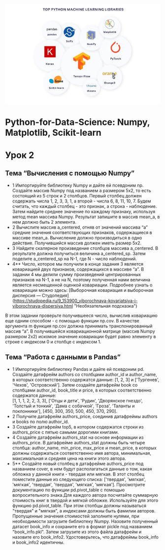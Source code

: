 ![MarkDown](https://github.com/vit050587/Python-for-Data-Science/blob/master/Lib_ML_Python.jpg)
# Python-for-Data-Science: Numpy, Matplotlib, Scikit-learn
# Урок 2
## Тема “Вычисления с помощью Numpy”
* 1 Импортируйте библиотеку Numpy и дайте ей псевдоним np.
Создайте массив Numpy под названием a размером 5x2, то есть состоящий из 5 строк и 2 столбцов. Первый столбец должен содержать числа 1, 2, 3, 3, 1, а второй - числа 6, 8, 11, 10, 7. Будем считать, что каждый столбец - это признак, а строка - наблюдение. Затем найдите среднее значение по каждому признаку, используя метод mean массива Numpy. Результат запишите в массив mean_a, в нем должно быть 2 элемента.
* 2 Вычислите массив a_centered, отняв от значений массива “а” средние значения соответствующих признаков, содержащиеся в массиве mean_a. Вычисление должно производиться в одно действие. Получившийся массив должен иметь размер 5x2.
* 3 Найдите скалярное произведение столбцов массива a_centered. В результате должна получиться величина a_centered_sp. Затем поделите a_centered_sp на N-1, где N - число наблюдений.
* 4** Число, которое мы получили в конце задания 3 является ковариацией двух признаков, содержащихся в массиве “а”. В задании 4 мы делили сумму произведений центрированных признаков на N-1, а не на N, поэтому полученная нами величина является несмещенной оценкой ковариации. Подробнее узнать о ковариации можно здесь:
[Выборочная ковариация и выборочная дисперсия — Студопедия] (https://studopedia.ru/9_153900_viborochnaya-kovariatsiya-i-viborochnaya-dispersiya.html "Необязательная подсказка")

В этом задании проверьте получившееся число, вычислив ковариацию еще одним способом - с помощью функции np.cov. В качестве аргумента m функция np.cov должна принимать транспонированный массив “a”. В получившейся ковариационной матрице (массив Numpy размером 2x2) искомое значение ковариации будет равно элементу в строке с индексом 0 и столбце с индексом 1.
## Тема “Работа с данными в Pandas”
* 1 Импортируйте библиотеку Pandas и дайте ей псевдоним pd. Создайте датафрейм authors со столбцами author_id и author_name, в которых соответственно содержатся данные: [1, 2, 3] и ['Тургенев', 'Чехов', 'Островский'].
Затем создайте датафрейм book cо столбцами author_id, book_title и price, в которых соответственно содержатся данные:  
[1, 1, 1, 2, 2, 3, 3],
['Отцы и дети', 'Рудин', 'Дворянское гнездо', 'Толстый и тонкий', 'Дама с собачкой', 'Гроза', 'Таланты и поклонники'],
[450, 300, 350, 500, 450, 370, 290].
* 2 Получите датафрейм authors_price, соединив датафреймы authors и books по полю author_id.
* 3 Создайте датафрейм top5, в котором содержатся строки из authors_price с пятью самыми дорогими книгами.
* 4 Создайте датафрейм authors_stat на основе информации из authors_price. В датафрейме authors_stat должны быть четыре столбца:
author_name, min_price, max_price и mean_price,
в которых должны содержаться соответственно имя автора, минимальная, максимальная и средняя цена на книги этого автора.
* 5** Создайте новый столбец в датафрейме authors_price под названием cover, в нем будут располагаться данные о том, какая обложка у данной книги - твердая или мягкая. В этот столбец поместите данные из следующего списка:
['твердая', 'мягкая', 'мягкая', 'твердая', 'твердая', 'мягкая', 'мягкая'].
Просмотрите документацию по функции pd.pivot_table с помощью вопросительного знака.Для каждого автора посчитайте суммарную стоимость книг в твердой и мягкой обложке. Используйте для этого функцию pd.pivot_table. При этом столбцы должны называться "твердая" и "мягкая", а индексами должны быть фамилии авторов. Пропущенные значения стоимостей заполните нулями, при необходимости загрузите библиотеку Numpy.
Назовите полученный датасет book_info и сохраните его в формат pickle под названием "book_info.pkl". Затем загрузите из этого файла датафрейм и назовите его book_info2. Удостоверьтесь, что датафреймы book_info и book_info2 идентичны.
